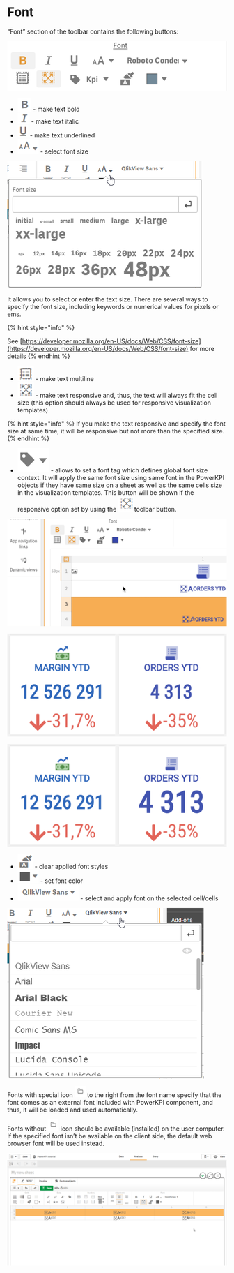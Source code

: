 # Font

“Font” section of the toolbar contains the following buttons:

![](../.gitbook/assets/fonttools.png)

* ![](../.gitbook/assets/image%20%2834%29.png) - make text bold
* ![](../.gitbook/assets/image%20%2888%29.png) - make text italic
* ![](../.gitbook/assets/image%20%28101%29.png) - make text underlined
* ![](../.gitbook/assets/image%20%281%29.png) - select font size

![](../.gitbook/assets/fontsize.png)

It allows you to select or enter the text size. There are several ways to specify the font size, including keywords or numerical values for pixels or ems.

{% hint style="info" %}

See [https://developer.mozilla.org/en-US/docs/Web/CSS/font-size](https://developer.mozilla.org/en-US/docs/Web/CSS/font-size) for more details
{% endhint %}

* ![](../.gitbook/assets/image%20%2866%29.png) - make text multiline
* ![](../.gitbook/assets/image%20%2889%29.png) - make text responsive and, thus, the text will always fit the cell size \(this option should always be used for responsive visualization templates\)

{% hint style="info" %}
If you make the text responsive and specify the font size at same time, it will be responsive but not more than the specified size.
{% endhint %}

* ![](../.gitbook/assets/fonttag.png) - allows to set a font tag which defines global font size context. It will apply the same font size using same font in the PowerKPI objects if they have same size on a sheet as well as  the same cells size in the visualization templates. This button will be shown if the responsive option set by using the ![](../.gitbook/assets/image%20%2889%29.png)toolbar button.

![](../.gitbook/assets/fonttags.gif)

![Same font size when font tags have been applied on the Margin YTD and Orders YTD KPIs](../.gitbook/assets/samefontsize.png)

![Different font size without font tags](../.gitbook/assets/differentfontsize.png)

* ![](../.gitbook/assets/image%20%2872%29.png) - clear applied font styles
* ![](../.gitbook/assets/image%20%28132%29.png) - set font color
* ![](../.gitbook/assets/image%20%28149%29.png) - select and apply font on the selected cell/cells

![](../.gitbook/assets/fonts.png)

Fonts with special icon ![](../.gitbook/assets/image%20%2884%29.png) to the right from the font name specify that the font comes as an external font included with PowerKPI component, and thus, it will be loaded and used automatically.

Fonts without ![](../.gitbook/assets/image%20%2884%29.png) icon should be available \(installed\) on the user computer. If the specified font isn’t be available on the client side, the default web browser font will be used instead.

![](../.gitbook/assets/2019-04-02_14-22-27.gif)



